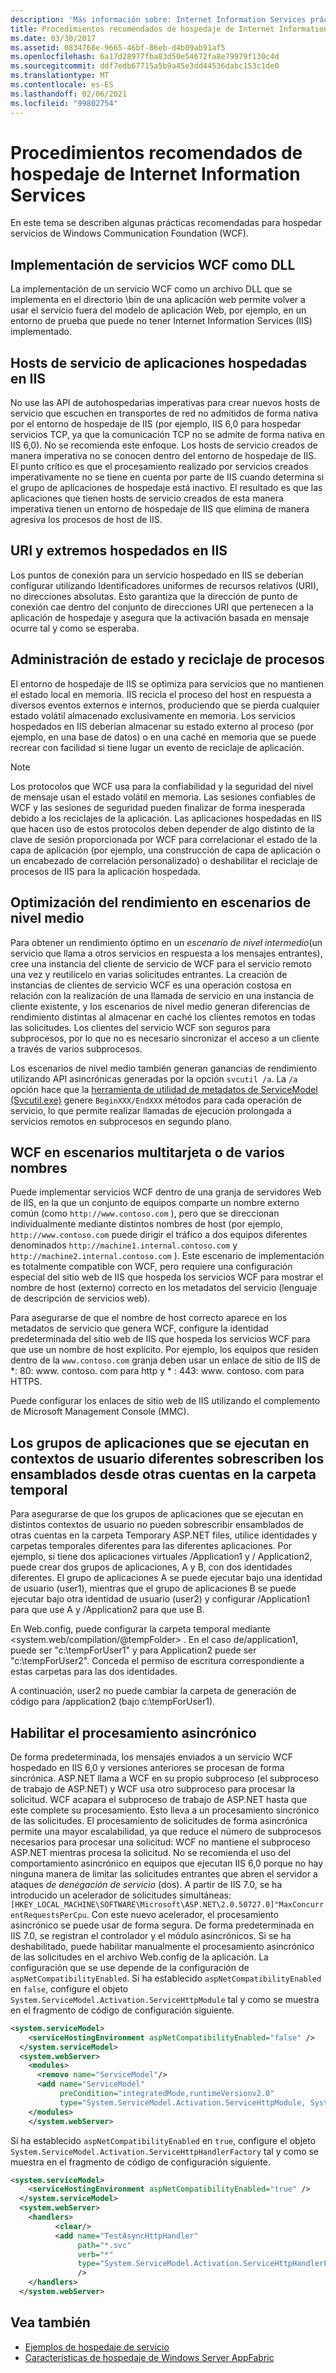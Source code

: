```yaml
---
description: 'Más información sobre: Internet Information Services prácticas recomendadas de hospedaje'
title: Procedimientos recomendados de hospedaje de Internet Information Services
ms.date: 03/30/2017
ms.assetid: 0834768e-9665-46bf-86eb-d4b09ab91af5
ms.openlocfilehash: 6a17d28977fba83d50e54672fa8e79979f130c4d
ms.sourcegitcommit: ddf7edb67715a5b9a45e3dd44536dabc153c1de0
ms.translationtype: MT
ms.contentlocale: es-ES
ms.lasthandoff: 02/06/2021
ms.locfileid: "99802754"
---
```

# <a name="internet-information-services-hosting-best-practices"></a>Procedimientos recomendados de hospedaje de Internet Information Services

En este tema se describen algunas prácticas recomendadas para hospedar servicios de Windows Communication Foundation (WCF).  
  
## <a name="implementing-wcf-services-as-dlls"></a>Implementación de servicios WCF como DLL  

 La implementación de un servicio WCF como un archivo DLL que se implementa en el directorio \bin de una aplicación web permite volver a usar el servicio fuera del modelo de aplicación Web, por ejemplo, en un entorno de prueba que puede no tener Internet Information Services (IIS) implementado.  
  
## <a name="service-hosts-in-iis-hosted-applications"></a>Hosts de servicio de aplicaciones hospedadas en IIS  

 No use las API de autohospedarias imperativas para crear nuevos hosts de servicio que escuchen en transportes de red no admitidos de forma nativa por el entorno de hospedaje de IIS (por ejemplo, IIS 6,0 para hospedar servicios TCP, ya que la comunicación TCP no se admite de forma nativa en IIS 6,0). No se recomienda este enfoque. Los hosts de servicio creados de manera imperativa no se conocen dentro del entorno de hospedaje de IIS. El punto crítico es que el procesamiento realizado por servicios creados imperativamente no se tiene en cuenta por parte de IIS cuando determina si el grupo de aplicaciones de hospedaje está inactivo. El resultado es que las aplicaciones que tienen hosts de servicio creados de esta manera imperativa tienen un entorno de hospedaje de IIS que elimina de manera agresiva los procesos de host de IIS.  
  
## <a name="uris-and-iis-hosted-endpoints"></a>URI y extremos hospedados en IIS  

 Los puntos de conexión para un servicio hospedado en IIS se deberían configurar utilizando Identificadores uniformes de recursos relativos (URI), no direcciones absolutas. Esto garantiza que la dirección de punto de conexión cae dentro del conjunto de direcciones URI que pertenecen a la aplicación de hospedaje y asegura que la activación basada en mensaje ocurre tal y como se esperaba.  
  
## <a name="state-management-and-process-recycling"></a>Administración de estado y reciclaje de procesos  

 El entorno de hospedaje de IIS se optimiza para servicios que no mantienen el estado local en memoria. IIS recicla el proceso del host en respuesta a diversos eventos externos e internos, produciendo que se pierda cualquier estado volátil almacenado exclusivamente en memoria. Los servicios hospedados en IIS deberían almacenar su estado externo al proceso (por ejemplo, en una base de datos) o en una caché en memoria que se puede recrear con facilidad si tiene lugar un evento de reciclaje de aplicación.  
  
> [!NOTE]
> Los protocolos que WCF usa para la confiabilidad y la seguridad del nivel de mensaje usan el estado volátil en memoria. Las sesiones confiables de WCF y las sesiones de seguridad pueden finalizar de forma inesperada debido a los reciclajes de la aplicación. Las aplicaciones hospedadas en IIS que hacen uso de estos protocolos deben depender de algo distinto de la clave de sesión proporcionada por WCF para correlacionar el estado de la capa de aplicación (por ejemplo, una construcción de capa de aplicación o un encabezado de correlación personalizado) o deshabilitar el reciclaje de procesos de IIS para la aplicación hospedada.  
  
## <a name="optimizing-performance-in-middle-tier-scenarios"></a>Optimización del rendimiento en escenarios de nivel medio  

 Para obtener un rendimiento óptimo en un *escenario de nivel intermedio*(un servicio que llama a otros servicios en respuesta a los mensajes entrantes), cree una instancia del cliente de servicio de WCF para el servicio remoto una vez y reutilícelo en varias solicitudes entrantes. La creación de instancias de clientes de servicio WCF es una operación costosa en relación con la realización de una llamada de servicio en una instancia de cliente existente, y los escenarios de nivel medio generan diferencias de rendimiento distintas al almacenar en caché los clientes remotos en todas las solicitudes. Los clientes del servicio WCF son seguros para subprocesos, por lo que no es necesario sincronizar el acceso a un cliente a través de varios subprocesos.  
  
 Los escenarios de nivel medio también generan ganancias de rendimiento utilizando API asincrónicas generadas por la opción `svcutil /a`. La `/a` opción hace que la [herramienta de utilidad de metadatos de ServiceModel (Svcutil.exe)](../servicemodel-metadata-utility-tool-svcutil-exe.md) genere `BeginXXX/EndXXX` métodos para cada operación de servicio, lo que permite realizar llamadas de ejecución prolongada a servicios remotos en subprocesos en segundo plano.  
  
## <a name="wcf-in-multi-homed-or-multi-named-scenarios"></a>WCF en escenarios multitarjeta o de varios nombres  

 Puede implementar servicios WCF dentro de una granja de servidores Web de IIS, en la que un conjunto de equipos comparte un nombre externo común (como `http://www.contoso.com` ), pero que se direccionan individualmente mediante distintos nombres de host (por ejemplo, `http://www.contoso.com` puede dirigir el tráfico a dos equipos diferentes denominados `http://machine1.internal.contoso.com` y `http://machine2.internal.contoso.com` ). Este escenario de implementación es totalmente compatible con WCF, pero requiere una configuración especial del sitio web de IIS que hospeda los servicios WCF para mostrar el nombre de host (externo) correcto en los metadatos del servicio (lenguaje de descripción de servicios web).  
  
 Para asegurarse de que el nombre de host correcto aparece en los metadatos de servicio que genera WCF, configure la identidad predeterminada del sitio web de IIS que hospeda los servicios WCF para que use un nombre de host explícito. Por ejemplo, los equipos que residen dentro de la `www.contoso.com` granja deben usar un enlace de sitio de IIS de *: 80: www. contoso. com para http y \* : 443: www. contoso. com para HTTPS.  
  
 Puede configurar los enlaces de sitio web de IIS utilizando el complemento de Microsoft Management Console (MMC).  
  
## <a name="application-pools-running-in-different-user-contexts-overwrite-assemblies-from-other-accounts-in-the-temporary-folder"></a>Los grupos de aplicaciones que se ejecutan en contextos de usuario diferentes sobrescriben los ensamblados desde otras cuentas en la carpeta temporal  

 Para asegurarse de que los grupos de aplicaciones que se ejecutan en distintos contextos de usuario no pueden sobrescribir ensamblados de otras cuentas en la carpeta Temporary ASP.NET files, utilice identidades y carpetas temporales diferentes para las diferentes aplicaciones. Por ejemplo, si tiene dos aplicaciones virtuales /Application1 y / Application2, puede crear dos grupos de aplicaciones, A y B, con dos identidades diferentes. El grupo de aplicaciones A se puede ejecutar bajo una identidad de usuario (user1), mientras que el grupo de aplicaciones B se puede ejecutar bajo otra identidad de usuario (user2) y configurar /Application1 para que use A y /Application2 para que use B.  
  
 En Web.config, puede configurar la carpeta temporal mediante \<system.web/compilation/@tempFolder> . En el caso de/application1, puede ser "c:\tempForUser1" y para Application2 puede ser "c:\tempForUser2". Conceda el permiso de escritura correspondiente a estas carpetas para las dos identidades.  
  
 A continuación, user2 no puede cambiar la carpeta de generación de código para /application2 (bajo c:\tempForUser1).  
  
## <a name="enabling-asynchronous-processing"></a>Habilitar el procesamiento asincrónico  

 De forma predeterminada, los mensajes enviados a un servicio WCF hospedado en IIS 6,0 y versiones anteriores se procesan de forma sincrónica. ASP.NET llama a WCF en su propio subproceso (el subproceso de trabajo de ASP.NET) y WCF usa otro subproceso para procesar la solicitud. WCF acapara el subproceso de trabajo de ASP.NET hasta que este complete su procesamiento. Esto lleva a un procesamiento sincrónico de las solicitudes. El procesamiento de solicitudes de forma asincrónica permite una mayor escalabilidad, ya que reduce el número de subprocesos necesarios para procesar una solicitud: WCF no mantiene el subproceso ASP.NET mientras procesa la solicitud. No se recomienda el uso del comportamiento asincrónico en equipos que ejecutan IIS 6,0 porque no hay ninguna manera de limitar las solicitudes entrantes que abren el servidor a ataques *de denegación de servicio* (dos). A partir de IIS 7.0, se ha introducido un acelerador de solicitudes simultáneas: `[HKEY_LOCAL_MACHINE\SOFTWARE\Microsoft\ASP.NET\2.0.50727.0]"MaxConcurrentRequestsPerCpu`. Con este nuevo acelerador, el procesamiento asincrónico se puede usar de forma segura.  De forma predeterminada en IIS 7.0, se registran el controlador y el módulo asincrónicos. Si se ha deshabilitado, puede habilitar manualmente el procesamiento asincrónico de las solicitudes en el archivo Web.config de la aplicación. La configuración que se use depende de la configuración de `aspNetCompatibilityEnabled`. Si ha establecido `aspNetCompatibilityEnabled` en `false`, configure el objeto `System.ServiceModel.Activation.ServiceHttpModule` tal y como se muestra en el fragmento de código de configuración siguiente.  
  
```xml  
<system.serviceModel>  
    <serviceHostingEnvironment aspNetCompatibilityEnabled="false" />
  </system.serviceModel>  
  <system.webServer>  
    <modules>  
      <remove name="ServiceModel"/>  
      <add name="ServiceModel"
           preCondition="integratedMode,runtimeVersionv2.0"
           type="System.ServiceModel.Activation.ServiceHttpModule, System.ServiceModel,Version=3.0.0.0, Culture=neutral, PublicKeyToken=b77a5c561934e089"/>  
    </modules>  
    </system.webServer>  
```  
  
 Si ha establecido `aspNetCompatibilityEnabled` en `true`, configure el objeto `System.ServiceModel.Activation.ServiceHttpHandlerFactory` tal y como se muestra en el fragmento de código de configuración siguiente.  
  
```xml  
<system.serviceModel>  
    <serviceHostingEnvironment aspNetCompatibilityEnabled="true" />
  </system.serviceModel>  
  <system.webServer>  
    <handlers>  
          <clear/>  
          <add name="TestAsyncHttpHandler"
               path="*.svc"
               verb="*"
               type="System.ServiceModel.Activation.ServiceHttpHandlerFactory, System.ServiceModel, Version=3.0.0.0, Culture=neutral, PublicKeyToken=b77a5c561934e089"
               />  
    </handlers>
  </system.webServer>  
```  
  
## <a name="see-also"></a>Vea también

- [Ejemplos de hospedaje de servicio](../samples/hosting.md)
- [Características de hospedaje de Windows Server AppFabric](/previous-versions/appfabric/ee677189(v=azure.10))
